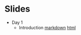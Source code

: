 # Slides

- Day 1
  - Introduction
    [markdown](2016-02-11-Hack-University-Machine-Learning-01-Introduction.md#hack-university-machine-learning)
    [html](http://totalgood.github.io/talks/2016-02-11-Hack-University-Machine-Learning-01-Introduction.html#/)